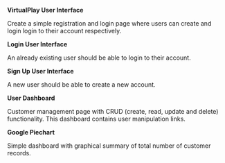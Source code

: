 **VirtualPlay User Interface**

Create a simple registration and login page where users can create and login login to their account respectively.

**Login User Interface**

An already existing user should be able to login to their account.

**Sign Up User Interface**

A new user should be able to create a new account.


**User Dashboard**

Customer management page with CRUD (create, read, update and delete)
functionality.
This dashboard contains user manipulation links.


**Google Piechart**

Simple dashboard with graphical summary of total number of customer records.